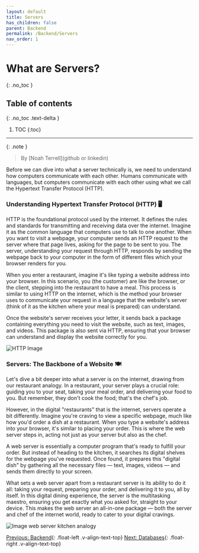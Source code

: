 ```yaml
---
layout: default
title: Servers
has_children: false
parent: Backend
permalink: /Backend/Servers
nav_order: 1
---
```


# What are Servers?
{: .no_toc }

## Table of contents
{: .no_toc .text-delta }

1. TOC
{:toc}

---

{: .note }
> By [Noah Terrell](github or linkedin)

Before we can dive into what a server technically is, we need to understand how computers communicate with each other. Humans communicate with languages, but computers communicate with each other using what we call the Hypertext Transfer Protocol (HTTP).

### Understanding Hypertext Transfer Protocol (HTTP) 🖥️
HTTP is the foundational protocol used by the internet. It defines the rules and standards for transmitting and receiving data over the internet. Imagine it as the common language that computers use to talk to one another. When you want to visit a webpage, your computer sends an HTTP request to the server where that page lives, asking for the page to be sent to you. The server, understanding your request through HTTP, responds by sending the webpage back to your computer in the form of different files which your browser renders for you. 

When you enter a restaurant, imagine it's like typing a website address into your browser. In this scenario, you (the customer) are like the browser, or the client, stepping into the restaurant to have a meal. This process is similar to using HTTP on the internet, which is the method your browser uses to communicate your request in a language that the website's server (think of it as the kitchen where your meal is prepared) can understand.

Once the website's server receives your letter, it sends back a package containing everything you need to visit the website, such as text, images, and videos. This package is also sent via HTTP, ensuring that your browser can understand and display the website correctly for you.

![HTTP Image](../source/assets/images/http.png)

### Servers: The Backbone of a Website 🍽️
Let's dive a bit deeper into what a server is on the internet, drawing from our restaurant analogy. In a restaurant, your server plays a crucial role: guiding you to your seat, taking your meal order, and delivering your food to you. But remember, they don't cook the food; that's the chef's job.

However, in the digital "restaurants" that is the internet, servers operate a bit differently. Imagine you're craving to view a specific webpage, much like how you'd order a dish at a restaurant. When you type a website's address into your browser, it's similar to placing your order. This is where the web server steps in, acting not just as your server but also as the chef.

A web server is essentially a computer program that's ready to fulfill your order. But instead of heading to the kitchen, it searches its digital shelves for the webpage you've requested. Once found, it prepares this "digital dish" by gathering all the necessary files — text, images, videos — and sends them directly to your screen.

What sets a web server apart from a restaurant server is its ability to do it all: taking your request, preparing your order, and delivering it to you, all by itself. In this digital dining experience, the server is the multitasking maestro, ensuring you get exactly what you asked for, straight to your device. This makes the web server an all-in-one package — both the server and chef of the internet world, ready to cater to your digital cravings.

![Image web server kitchen analogy](../source/assets/images/web-server-kitchen-image.jpg)

[Previous: Backend](../Backend){: .float-left .v-align-text-top}
[Next: Databases](Databases){: .float-right .v-align-text-top}
